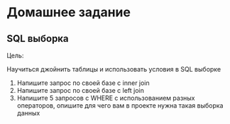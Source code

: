 # Домашнее задание
##  SQL выборка
Цель:

Научиться джойнить таблицы и использовать условия в SQL выборке

1. Напишите запрос по своей базе с inner join
2. Напишите запрос по своей базе с left join
3. Напишите 5 запросов с WHERE с использованием разных операторов, опишите для чего вам в проекте нужна такая выборка данных

